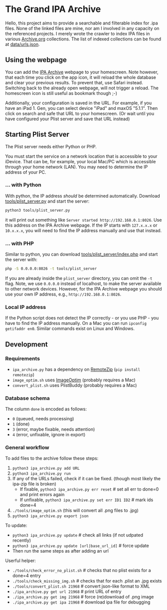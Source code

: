 # The Grand IPA Archive

Hello, this project aims to provide a searchable and filterable index for .ipa files.
None of the linked files are mine, nor am I involved in any capacity on the referenced projects.
I merely wrote the crawler to index IPA files in various [Archive.org](https://archive.org) collections.
The list of indexed collections can be found at [data/urls.json](data/urls.json).


## Using the webpage

You can add the [IPA Archive](https://relikd.github.io/ipa-archive) webpage to your homescreen.
Note however, that each time you click on the app icon, it will reload the whole database and clear your previous results.
To prevent that, use Safari instead.
Switching back to the already open webpage, will not trigger a reload.
The homescreen icon is still useful as bookmark though ;-)

Additionally, your configuration is saved in the URL.
For example, if you have an iPad 1. Gen, you can select device "iPad" and maxOS "5.1.1".
Then click on search and safe that URL to your homescreen.
(Or wait until you have configured your Plist server and save that URL instead)


## Starting Plist Server

The Plist server needs either Python or PHP.

You must start the service on a network location that is accessible to your iDevice.
That can be, for example, your local Mac/PC which is accessible through your home network (LAN).
You may need to determine the IP address of your PC.


### ... with Python

With python, the IP address *should* be determined automatically.
Download [tools/plist_server.py](tools/plist_server.py) and start the server:

```sh
python3 tools/plist_server.py
```

it will print out something like `Server started http://192.168.0.1:8026`.
Use this address on the IPA Archive webpage.
If the IP starts with `127.x.x.x` or `10.x.x.x`, you will need to find the IP address manually and use that instead.


### ... with PHP

Similar to python, you can download [tools/plist_server/index.php](tools/plist_server/index.php) and start the server with:

```sh
php -S 0.0.0.0:8026 -t tools/plist_server
```

If you are already inside the `plist_server` directory, you can omit the `-t` flag.
Note, we use `0.0.0.0` instead of localhost, to make the server available to other network devices.
However, for the IPA Archive webpage you should use your own IP address, e.g., `http://192.168.0.1:8026`.


### Local IP address

If the Python script does not detect the IP correctly - or you use PHP - you have to find the IP address manually.
On a Mac you can run `ipconfig getifaddr en0`.
Similar commands exist on Linux and Windows.


## Development

### Requirements

- `ipa_archive.py` has a dependency on [RemoteZip](https://github.com/gtsystem/python-remotezip) (`pip install remotezip`)
- `image_optim.sh` uses [ImageOptim](https://github.com/ImageOptim/ImageOptim) (probably requires a Mac)
- `convert_plist.sh` uses PlistBuddy (probably requires a Mac)


### Database schema

The column `done` is encoded as follows:
- `0` (queued, needs processing)
- `1` (done)
- `3` (error, maybe fixable, needs attention)
- `4` (error, unfixable, ignore in export)


### General workflow

To add files to the archive follow these steps:

1. `python3 ipa_archive.py add URL`
2. `python3 ipa_archive.py run`
3. If any of the URLs failed, check if it can be fixed. (though most likely the ipa-zip file is broken)
    - If fixable, `python3 ipa_archive.py err reset` # set all err to done=0 and print errors again
    - If unfixable, `python3 ipa_archive.py set err ID1 ID2` # mark ids done=4
4. `./tools/image_optim.sh` (this will convert all .png files to .jpg)
5. `python3 ipa_archive.py export json`


To update:
- `python3 ipa_archive.py update` # check all links (if not udpated recently)
- `python3 ipa_archive.py update [url|base_url_id]`  # force update
- Then run the same steps as after adding an url


Userful helper:
- `./tools/check_error_no_plist.sh` # checks that no plist exists for a done=4 entry
- `./tools/check_missing_img.sh` # checks that for each .plist an .jpg exists
- `./tools/convert_plist.sh 21968` # convert json-like format to XML
- `./ipa_archive.py get url 21968` # print URL of entry
- `./ipa_archive.py get img 21968` # force (re)download of .png image
- `./ipa_archive.py get ipa 21968` # download ipa file for debugging
